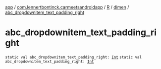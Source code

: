 [app](../../../index.md) / [com.lennertbontinck.carmeetsandroidapp](../../index.md) / [R](../index.md) / [dimen](index.md) / [abc_dropdownitem_text_padding_right](./abc_dropdownitem_text_padding_right.md)

# abc_dropdownitem_text_padding_right

`static val abc_dropdownitem_text_padding_right: `[`Int`](https://kotlinlang.org/api/latest/jvm/stdlib/kotlin/-int/index.html)
`static val abc_dropdownitem_text_padding_right: `[`Int`](https://kotlinlang.org/api/latest/jvm/stdlib/kotlin/-int/index.html)